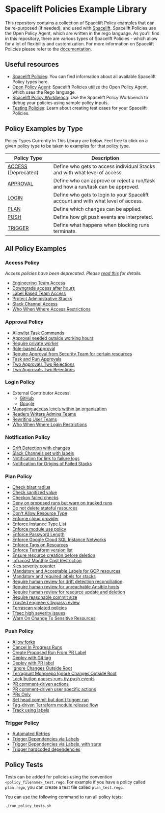 # Spacelift Policies Example Library

This repository contains a collection of Spacelift Policy examples that can be re-purposed (if needed), and used with [Spacelift](https://spacelift.io/). Spacelift Policies use the Open Policy Agent, which are written in the rego language. As you'll find in this repository, there are various types of Spacelift Policies - which allow for a lot of flexibility and customization. For more information on Spacelift Policies please refer to the [documentation](https://docs.spacelift.io/concepts/policy).

## Useful resources

- [Spacelift Policies](https://docs.spacelift.io/concepts/policy): You can find information about all available Spacelift Policy types here.
- [Open Policy Agent](https://www.openpolicyagent.org/docs/latest/policy-language/): Spacelift Policies utilize the Open Policy Agent, which uses the Rego language.
- [Spacelift Policy Workbench](https://docs.spacelift.io/concepts/policy#policy-workbench): Use the Spacelift Policy Workbench to debug your policies using sample policy inputs.
- [Testing Policies](https://docs.spacelift.io/concepts/policy#testing-policies): Learn about creating test cases for your Spacelift Policies.

## Policy Examples by Type

Policy Types Currently In This Library are below. Feel free to click on a given policy type to be taken to examples for that policy type.

| Policy Type                      | Description                                                                       |
| -------------------------------- | --------------------------------------------------------------------------------- |
| [ACCESS](examples/access/) (Deprecated) | Define who gets to access individual Stacks and with what level of access.        |
| [APPROVAL](examples/approval)           | Define who can approve or reject a run/task and how a run/task can be approved.   |
| [LOGIN](examples/login)                 | Define who gets to login to your Spacelift account and with what level of access. |
| [PLAN](examples/plan)                   | Define which changes can be applied.                                              |
| [PUSH](examples/push/)                  | Define how git push events are interpreted.                                       |
| [TRIGGER](examples/trigger)             | Define what happens when blocking runs terminate.                                 |

## All Policy Examples

### Access Policy

_Access policies have been deprecated. Please [read this](examples/access/README.md) for details._

- [Engineering Team Access](examples/access/engineering-team-access.rego)
- [Downgrade access after hours](examples/access/downgrade-access-after-hours.rego)
- [Label Based Team Access](examples/access/label-based-team-access.rego)
- [Protect Administrative Stacks](examples/access/protect-administrative-stacks.rego)
- [Slack Channel Access](examples/access/slack-channel-access.rego)
- [Who When Where Access Restrictions](examples/access/who-when-where-access-restrictions.rego)

### Approval Policy

- [Allowlist Task Commands](examples/approval/allowlist-task-commands.rego)
- [Approval needed outside working hours](examples/approval/approval-outside-working-hours.rego)
- [Require private worker](examples/approval/require-private-worker.rego)
- [Role-based Approval](examples/approval/role-based-approval.rego)
- [Require Approval from Security Team for certain resources](examples/approval/require-approval-from-security-team.rego)
- [Task and Run Approvals](examples/approval/task-and-run-approvals.rego)
- [Two Approvals Two Rejections](examples/approval/two-approvals-two-rejections.rego)
- [Two Approvals Two Rejections](examples/approval/two-approvals-two-rejections.rego)

### Login Policy

- External Contributor Access:
  - [GitHub](examples/login/external-contributor-access-github.rego)
  - [Google](examples/login/external-contributor-access-google.rego)
- [Managing access levels within an organization](examples/login/access-levels-within-an-organization.rego)
- [Readers Writers Admins Teams](examples/login/readers-writers-admins-teams.rego)
- [Rewriting User Teams](examples/login/rewriting-user-teams.rego)
- [Who When Where Login Restrictions](examples/login/who-when-where-login-restrictions.rego)

### Notification Policy

- [Drift Detection with changes](examples/notification/drift-detection-with-changes.rego)
- [Slack Channels set with labels](examples/notification/slack-channels-with-labels.rego)
- [Notification for link to failure logs](examples/notification/notification-failure.rego)
- [Notification for Origins of Failed Stacks](examples/notification/notification-stack-failure-origins.rego)

### Plan Policy

- [Check blast radius](examples/plan/check-blast-radius.rego)
- [Check sanitized value](examples/plan/check-sanitized-value.rego)
- [Checkov failed checks](examples/plan/checkov-failed-checks.rego)
- [Deny on proposed runs but warn on tracked runs](examples/plan/deny-proposed-runs-warn-track-runs.rego)
- [Do not delete stateful resources](examples/plan/do-not-delete-stateful-resources.rego)
- [Don't Allow Resource Type](examples/plan/dont-allow-resource-type.rego)
- [Enforce cloud provider](examples/plan/enforce-cloud-provider.rego)
- [Enforce Instance Type List](examples/plan/enforce-instance-type-list.rego)
- [Enforce module use policy](examples/plan/enforce-module-use-policy.rego)
- [Enforce Password Length](examples/plan/enforce-password-length.rego)
- [Enforce Google Cloud SQL Instance Networks](examples/plan/enforce-sqlinstance-network.rego)
- [Enforce Tags on Resources](examples/plan/enforce-tags-on-resources.rego)
- [Enforce Terraform version list](examples/plan/enforce-terraform-version-list.rego)
- [Ensure resource creation before deletion](examples/plan/ensure-resource-creation-before-deletion.rego)
- [Infracost Monthly Cost Restriction](examples/plan/infracost-monthly-cost-restriction.rego)
- [Kics severity counter](examples/plan/kics-severity-counter.rego)
- [Mandatory and Acceptable Labels for GCP resources](examples/plan/mandatory-and-acceptable-labels-gcp.rego)
- [Mandatory and required labels for stacks](examples/plan/mandatory-and-acceptable-labels-stack.rego)
- [Require human review for drift detection reconciliation](examples/plan/require-human-review-for-drift-detection-reconciliation.rego)
- [Require human review for unreachable Ansible hosts](examples/plan/require-human-review-for-unreachable-ansible-hosts.rego)
- [Require human review for resource update and deletion](examples/plan/require-human-review-for-update-deletion.rego)
- [Require reasonable commit size](examples/plan/require-reasonable-commit-size.rego)
- [Trusted engineers bypass review](examples/plan/trusted-engineers-bypass-review.rego)
- [Terrascan violated policies](examples/plan/terrascan-violated-policies.rego)
- [Tfsec high severity issues](examples/plan/tfsec-high-severity-issues.rego)
- [Warn On Change To Sensitive Resources](examples/plan/warn-on-change-senstitive-resources.rego)

### Push Policy

- [Allow forks](examples/push/allow-forks.rego)
- [Cancel In Progress Runs](examples/push/cancel-in-progress-runs.rego)
- [Create Proposed Run From PR Label](examples/push/create-proposed-run-from-env-pr-labels.rego)
- [Deploy with Git tag](examples/push/deploy-with-git-tag.rego)
- [Deploy with PR label](examples/push/deploy-with-pr-label.rego)
- [Ignore Changes Outside Root](examples/push/ignore-changes-outside-root.rego)
- [Terragrunt Monorepo Ignore Changes Outside Root](examples/push/terragrunt-monorepo-ignore-changes-outside-root.rego)
- [Lock button pauses runs by push events](/examples/push/lock-button-pauses-runs-by-pushes.rego)
- [PR comment-driven actions](examples/push/pr-comment-driven-actions.rego)
- [PR comment-driven user specific actions](examples/push/pr-comment-driven-user.rego)
- [PRs Only](examples/push/prs-only.rego)
- [Set head commit but don't trigger run](examples/push/set-head-commit-no-trigger.rego)
- [Tag-driven Terraform module release flow](examples/push/tag-driven-tf-module-release-flow.rego)
- [Track using labels](examples/push/track-using-labels.rego)

### Trigger Policy

- [Automated Retries](examples/trigger/automated-retries.rego)
- [Trigger Dependencies via Labels](examples/trigger/trigger-dependencies-via-labels.rego)
- [Trigger Dependencies via Labels, with state](examples/trigger/trigger-dependencies-via-labels-with-state.rego)
- [Trigger hardcoded dependencies](examples/trigger/trigger-harcoded-dependencies.rego)

## Policy Tests

Tests can be added for policies using the convention `<policy_filename>_test.rego`. For example
if you have a policy called `plan.rego`, you can create a test file called `plan_test.rego`.

You can use the following command to run all policy tests:

```shell
./run_policy_tests.sh
```
